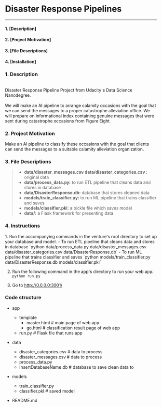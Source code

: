 # Disaster Response Pipelines

--------------------------------------
<h4> 1. [Description]</h4>
<h4>2. [Project Motivation]</h4>
<h4>3. [File Descriptions]</h4>
<h4>4. [Installation]</h4>
<h3> 1. Description <a name="description"></a></h3>
<br>
 Disaster Response Pipeline Project from Udacity's Data Science Nanodegree. 
</br>
<br>
We will make an AI pipeline to arrange calamity occasions with the goal that we can send the messages to a proper catastrophe alleviation office. We will prepare on informational index containing genuine messages that were sent during catastrophe occasions from Figure Eight.
</br>
<h3> 2. Project Motivation <a name="motivation"></a></h3>  

Make an AI pipeline to classify these occasions with the goal that clients can send the messages to a suitable calamity alleviation organization.
<h3> 3. File Descriptions <a name="files"></a> </h3>  

> * **data/disaster_messages.csv data/disaster_categories.csv :** original data
> * **data/process_data.py:** to run ETL pipeline that cleans data and stores in database
> * **data/DisasterResponse.db:** database that stores cleaned data 
> * **models/train_classifier.py:** to run ML pipeline that trains classifier and saves
> * **models/classifier.pkl:** a pickle file which saves model
> * **data/:** a Flask framework for presenting data
<h3> 4. Instructions</h3>
1. Run the accompanying commands in the venture's root directory to set up your database and model.
    - To run ETL pipeline that cleans data and stores in database
        `python data/process_data.py data/disaster_messages.csv data/disaster_categories.csv data/DisasterResponse.db`
    - To run ML pipeline that trains classifier and saves
        `python models/train_classifier.py data/DisasterResponse.db models/classifier.pkl`

2. Run the following command in the app's directory to run your web app.
    `python run.py`

3. Go to http://0.0.0.0:3001/

### Code structure

- app
  - template
    - master.html  # main page of web app
    - go.html  # classification result page of web app
  - run.py  # Flask file that runs app

- data
  - disaster_categories.csv  # data to process 
  - disaster_messages.csv  # data to process
  - process_data.py
  - InsertDatabaseName.db   # database to save clean data to

- models
  - train_classifier.py
  - classifier.pkl  # saved model 

- README.md
